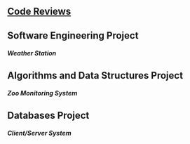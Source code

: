 ## **[Code Reviews](amanda-kiefer.github.io/CodeReview)**

## **Software Engineering Project**
##### Weather Station

## **Algorithms and Data Structures Project**
##### Zoo Monitoring System

## **Databases Project**
##### Client/Server System
